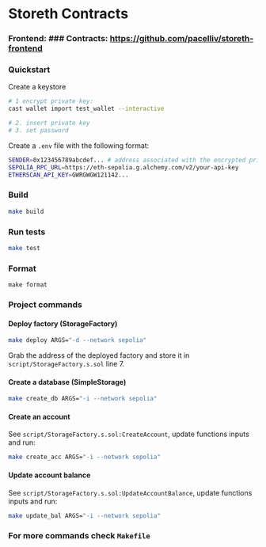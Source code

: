 # Storeth Contracts

### Frontend: ### Contracts: https://github.com/pacelliv/storeth-frontend

### Quickstart

Create a keystore

```bash
# 1 encrypt private key:
cast wallet import test_wallet --interactive

# 2. insert private key
# 3. set password
```

Create a `.env` file with the following format:

```bash
SENDER=0x123456789abcdef... # address associated with the encrypted private key in keystore
SEPOLIA_RPC_URL=https://eth-sepolia.g.alchemy.com/v2/your-api-key
ETHERSCAN_API_KEY=GWRGWGW121142...
```

### Build

```bash
make build
```

### Run tests

```bash
make test
```

### Format

```
make format
```

### Project commands

#### Deploy factory (StorageFactory)

```bash
make deploy ARGS="-d --network sepolia"
```

Grab the address of the deployed factory and store it in `script/StorageFactory.s.sol` line 7.

#### Create a database (SimpleStorage)

```bash
make create_db ARGS="-i --network sepolia"
```

#### Create an account

See `script/StorageFactory.s.sol:CreateAccount`, update functions inputs and run:

```bash
make create_acc ARGS="-i --network sepolia"
```

#### Update account balance

See `script/StorageFactory.s.sol:UpdateAccountBalance`, update functions inputs and run:

```bash
make update_bal ARGS="-i --network sepolia"
```

### For more commands check `Makefile`
